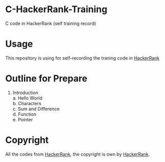 # C-HackerRank-Training
 C code in HackerRank (self training record)

# Usage
This repository is using for self-recording the traning code in [HackerRank](https://www.hackerrank.com/)

# Outline for Prepare
1. Introduction  
    a. Hello World     
    b. Characters   
    c. Sum and Difference   
    d. Function  
    e. Pointer

# Copyright
 All the codes from [HackerRank](https://www.hackerrank.com/), the copyright is own by [HackerRank](https://www.hackerrank.com/).